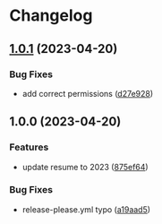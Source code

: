 # Changelog

## [1.0.1](https://github.com/akdev1l/resume/compare/v1.0.0...v1.0.1) (2023-04-20)


### Bug Fixes

* add correct permissions ([d27e928](https://github.com/akdev1l/resume/commit/d27e928ee30b49ba6ed225f02ed275d8bbe0fe74))

## 1.0.0 (2023-04-20)


### Features

* update resume to 2023 ([875ef64](https://github.com/akdev1l/resume/commit/875ef6408030ccb7781ef67d5dfb30dcc7c3edf4))


### Bug Fixes

* release-please.yml typo ([a19aad5](https://github.com/akdev1l/resume/commit/a19aad54d726039efda0dea775f30d3ea0b623b9))
